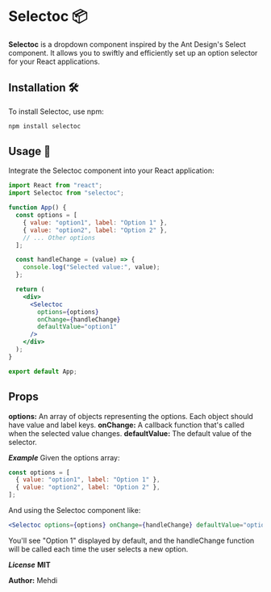# Selectoc 📦

**Selectoc** is a dropdown component inspired by the Ant Design's Select component. It allows you to swiftly and efficiently set up an option selector for your React applications.

## Installation 🛠

To install Selectoc, use npm:

```bash
npm install selectoc
```

## Usage 🚀

Integrate the Selectoc component into your React application:

```jsx
import React from "react";
import Selectoc from "selectoc";

function App() {
  const options = [
    { value: "option1", label: "Option 1" },
    { value: "option2", label: "Option 2" },
    // ... Other options
  ];

  const handleChange = (value) => {
    console.log("Selected value:", value);
  };

  return (
    <div>
      <Selectoc
        options={options}
        onChange={handleChange}
        defaultValue="option1"
      />
    </div>
  );
}

export default App;
```

## Props

**options:** An array of objects representing the options. Each object should have value and label keys.
**onChange:** A callback function that's called when the selected value changes.
**defaultValue:** The default value of the selector.

**_Example_**
Given the options array:

```javascript
const options = [
  { value: "option1", label: "Option 1" },
  { value: "option2", label: "Option 2" },
];
```

And using the Selectoc component like:

```jsx
<Selectoc options={options} onChange={handleChange} defaultValue="option1" />
```

You'll see "Option 1" displayed by default, and the handleChange function will be called each time the user selects a new option.

**_License_**
**MIT**

**Author:** Mehdi
